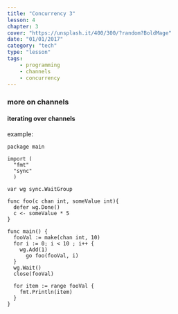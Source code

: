 ```yaml
---
title: "Concurrency 3"
lesson: 4
chapter: 3
cover: "https://unsplash.it/400/300/?random?BoldMage"
date: "01/01/2017"
category: "tech"
type: "lesson"
tags:
    - programming
    - channels
    - concurrency
---
```


### more on channels


#### iterating over channels

example:

```
package main

import (
  "fmt"
  "sync"
  )

var wg sync.WaitGroup

func foo(c chan int, someValue int){
  defer wg.Done()
  c <- someValue * 5
}

func main() {
  fooVal := make(chan int, 10)
  for i := 0; i < 10 ; i++ {
    wg.Add(1)
      go foo(fooVal, i)
  }
  wg.Wait()
  close(fooVal)

  for item := range fooVal {
    fmt.Println(item)
  }
}
```
